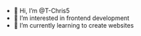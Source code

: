 - 👋 Hi, I’m @T-Chris5
- 👀 I’m interested in frontend development
- 🌱 I’m currently learning to create websites

<!---
T-Chris5/T-Chris5 is a ✨ special ✨ repository because its `README.md` (this file) appears on your GitHub profile.
You can click the Preview link to take a look at your changes.
--->
